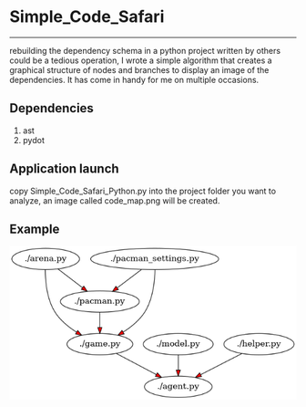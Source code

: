 # Simple_Code_Safari
***
rebuilding the dependency schema in a python project written by others could be a tedious operation, I wrote a simple algorithm that creates a graphical structure of nodes and branches to display an image of the dependencies. It has come in handy for me on multiple occasions.

## Dependencies
1. ast
2. pydot

## Application launch
copy Simple_Code_Safari_Python.py into the project folder you want to analyze, an image called code_map.png will be created.

## Example

![](code_map_example.png)


